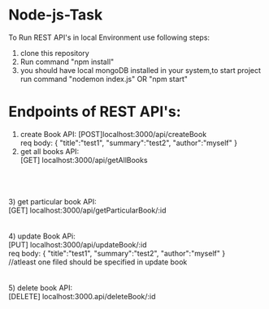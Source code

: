 # Node-js-Task
To Run REST API's in local Environment use following steps:
1) clone this repository
2) Run command "npm install"
3) you should have local mongoDB installed in your system,to start project run command "nodemon index.js" OR "npm start"

# Endpoints of REST API's:
1) create Book API:
   [POST]localhost:3000/api/createBook <br>
   req body:
   {
    "title":"test1",
    "summary":"test2",
    "author":"myself"
   }
   <br>
2) get all books API:<br>
   [GET] localhost:3000/api/getAllBooks
<br>
<br>
<br>
   3) get particular book API:<br>
      [GET] localhost:3000/api/getParticularBook/:id
   <br>
   <br>
   <br>
   4) update Book APi:<br>
      [PUT] localhost:3000/api/updateBook/:id
      <br>
       req body:
      {
       "title":"test1",
       "summary":"test2",
       "author":"myself"
      }
      <br>
   //atleast one filed should be specified in update book
   <br>
   <br>
   <br>
   5) delete book API:<br>
      [DELETE] localhost:3000.api/deleteBook/:id
      
   
